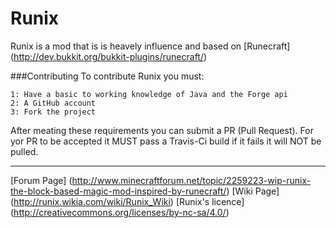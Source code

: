 Runix
=======

Runix is a mod that is is heavely influence and based on [Runecraft] (http://dev.bukkit.org/bukkit-plugins/runecraft/)

###Contributing
To contribute Runix you must:

    1: Have a basic to working knowledge of Java and the Forge api
    2: A GitHub account
    3: Fork the project
    
After meating these requirements you can submit a PR (Pull Request). For yor PR to be accepted it MUST pass a Travis-Ci build if it fails it will NOT be pulled.

-----
[Forum Page] (http://www.minecraftforum.net/topic/2259223-wip-runix-the-block-based-magic-mod-inspired-by-runecraft/)
[Wiki Page] (http://runix.wikia.com/wiki/Runix_Wiki)
[Runix's licence] (http://creativecommons.org/licenses/by-nc-sa/4.0/)